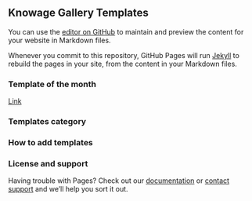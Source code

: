 ## Knowage Gallery Templates

You can use the [editor on GitHub](https://github.com/KnowageLabs/Knowage-gallery-templates/edit/gh-pages/index.md) to maintain and preview the content for your website in Markdown files.

Whenever you commit to this repository, GitHub Pages will run [Jekyll](https://jekyllrb.com/) to rebuild the pages in your site, from the content in your Markdown files.

### Template of the month

[Link](https://github.com/KnowageLabs/knowage-gallery-templates/tree/main/templates/card/indicator_with_icon)

### Templates category


### How to add templates


### License and support

Having trouble with Pages? Check out our [documentation](https://docs.github.com/categories/github-pages-basics/) or [contact support](https://support.github.com/contact) and we’ll help you sort it out.
